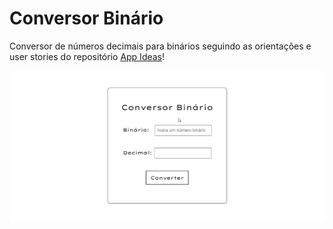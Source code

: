 #                           Conversor Binário

Conversor de números decimais para binários seguindo as orientações e user stories do repositório <a href="https://github.com/florinpop17/app-ideas/blob/master/Projects/1-Beginner/Bin2Dec-App.md">App Ideas</a>!

![gif do projeto](https://github.com/JSenun/bin2Dec/blob/master/readme.gif)

